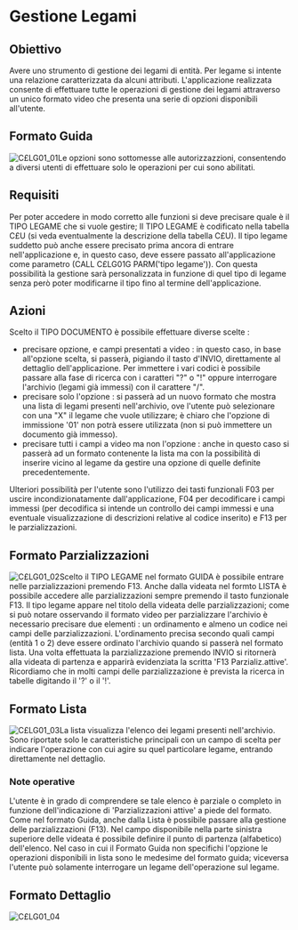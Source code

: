 # Gestione Legami
## Obiettivo
Avere uno strumento di gestione dei legami di entità.
Per legame si intente una relazione caratterizzata da alcuni attributi.
L'applicazione realizzata consente di effettuare tutte le operazioni di gestione dei legami attraverso un unico formato video che presenta una serie di opzioni disponibili all'utente.
## Formato Guida

![C£LG01_01](https://doc.smeup.com/immagini/MBDOC_OGG-P_C£LEG0/CXLG01_01.png)Le opzioni sono sottomesse alle autorizzazzioni, consentendo a diversi utenti di effettuare solo le operazioni per cui sono abilitati.

## Requisiti
Per poter accedere in modo corretto alle funzioni si deve precisare quale è il TIPO LEGAME che si vuole gestire; Il TIPO LEGAME è codificato nella tabella C£U (si veda eventualmente la descrizione della tabella C£U).
Il tipo legame suddetto può anche essere precisato prima ancora di entrare nell'applicazione e, in questo caso, deve essere passato all'applicazione come parametro (CALL C£LG01G PARM('tipo legame')). Con questa possibilità la gestione sarà personalizzata in funzione di quel tipo di legame senza però poter modificarne il tipo fino al termine dell'applicazione.

## Azioni
Scelto il TIPO DOCUMENTO è possibile effettuare diverse scelte : 
 - precisare opzione, e campi presentati a video :  in questo caso, in base all'opzione scelta, si passerà, pigiando il tasto d'INVIO, direttamente al dettaglio dell'applicazione. Per immettere i vari codici è possibile passare alla fase di ricerca con i caratteri "?" o "!" oppure interrogare l'archivio (legami già immessi) con il carattere "/".
 - precisare solo l'opzione :  si passerà ad un nuovo formato che mostra una lista di legami presenti nell'archivio, ove l'utente può selezionare con una "X" il legame che vuole utilizzare; è chiaro che l'opzione di immissione '01' non potrà essere utilizzata (non si può immettere un documento già immesso).
 - precisare tutti i campi a video ma non l'opzione :  anche in questo caso si passerà ad un formato contenente la lista ma con la possibilità di inserire vicino al legame da gestire una opzione di quelle definite precedentemente.

Ulteriori possibilità per l'utente sono l'utilizzo dei tasti funzionali F03 per uscire incondizionatamente dall'applicazione, F04 per decodificare i campi immessi (per decodifica si intende un controllo dei campi immessi e una eventuale visualizzazione di descrizioni relative al codice inserito) e F13 per le parzializzazioni.

## Formato Parzializzazioni
![C£LG01_02](https://doc.smeup.com/immagini/MBDOC_OGG-P_C£LEG0/CXLG01_02.png)Scelto il TIPO LEGAME nel formato GUIDA è possibile entrare nelle parzializzazioni premendo F13.
Anche dalla videata nel formto LISTA è possibile accedere alle parzializzazioni sempre premendo il tasto funzionale F13.
Il tipo legame appare nel titolo della videata delle parzializzazioni; come si può notare osservando il formato video per parzializzare l'archivio è necessario precisare due elementi :  un ordinamento e almeno un codice nei campi delle parzializzazioni.
L'ordinamento precisa secondo quali campi (entità 1 o 2) deve essere ordinato l'archivio quando si passerà nel formato lista.
Una volta effettuata la parzializzazione premendo INVIO si ritornerà alla videata di partenza e apparirà evidenziata
la scritta 'F13 Parzializ.attive'.
Ricordiamo che in molti campi delle parzializzazione è prevista la ricerca in tabelle digitando il '?' o il '!'.

## Formato Lista

![C£LG01_03](https://doc.smeup.com/immagini/MBDOC_OGG-P_C£LEG0/CXLG01_03.png)La lista visualizza l'elenco dei legami presenti nell'archivio. Sono riportate solo le caratteristiche principali con un campo di scelta per indicare l'operazione con cui agire su quel particolare legame, entrando direttamente nel dettaglio.

### Note operative
L'utente è in grado di comprendere se tale elenco è parziale o completo in funzione dell'indicazione di 'Parzializzazioni attive' a piede del formato. Come nel formato Guida, anche dalla Lista è possibile passare alla gestione delle parzializzazioni (F13).
Nel campo disponibile nella parte sinistra superiore delle videata é possibile definire il punto di partenza (alfabetico) dell'elenco.
Nel caso in cui il Formato Guida non specifichi l'opzione le operazioni disponibili in lista sono le medesime del formato guida; viceversa l'utente può solamente interrogare un legame dell'operazione sul legame.
## Formato Dettaglio
![C£LG01_04](https://doc.smeup.com/immagini/MBDOC_OGG-P_C£LEG0/CXLG01_04.png)